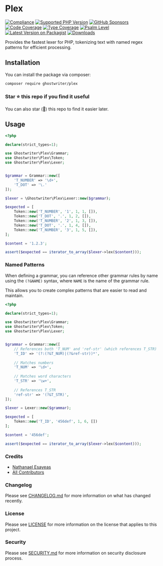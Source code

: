 # Plex

[![Compliance](https://github.com/ghostwriter/plex/actions/workflows/compliance.yml/badge.svg)](https://github.com/ghostwriter/plex/actions/workflows/compliance.yml)
[![Supported PHP Version](https://badgen.net/packagist/php/ghostwriter/plex?color=8892bf)](https://www.php.net/supported-versions)
[![GitHub Sponsors](https://img.shields.io/github/sponsors/ghostwriter?label=Sponsor+@ghostwriter/plex&logo=GitHub+Sponsors)](https://github.com/sponsors/ghostwriter)
[![Code Coverage](https://codecov.io/gh/ghostwriter/plex/branch/main/graph/badge.svg)](https://codecov.io/gh/ghostwriter/plex)
[![Type Coverage](https://shepherd.dev/github/ghostwriter/plex/coverage.svg)](https://shepherd.dev/github/ghostwriter/plex)
[![Psalm Level](https://shepherd.dev/github/ghostwriter/plex/level.svg)](https://psalm.dev/docs/running_psalm/error_levels)
[![Latest Version on Packagist](https://badgen.net/packagist/v/ghostwriter/plex)](https://packagist.org/packages/ghostwriter/plex)
[![Downloads](https://badgen.net/packagist/dt/ghostwriter/plex?color=blue)](https://packagist.org/packages/ghostwriter/plex)

Provides the fastest lexer for PHP, tokenizing text with named regex patterns for efficient processing.

## Installation

You can install the package via composer:

``` bash
composer require ghostwriter/plex
```

### Star ⭐️ this repo if you find it useful

You can also star (🌟) this repo to find it easier later.

## Usage

```php
<?php

declare(strict_types=1);

use Ghostwriter\Plex\Grammar;
use Ghostwriter\Plex\Token;
use Ghostwriter\Plex\Lexer;


$grammar = Grammar::new([
    'T_NUMBER' => '\d+',
    'T_DOT' => '\.'
]);

$lexer = \Ghostwriter\Plex\Lexer::new($grammar);

$expected = [
    Token::new('T_NUMBER', '1', 1, 1, []),
    Token::new('T_DOT', '.', 1, 2, []),
    Token::new('T_NUMBER', '2', 1, 3, []),
    Token::new('T_DOT', '.', 1, 4, []),
    Token::new('T_NUMBER', '3', 1, 5, []),
];

$content = '1.2.3';

assert($expected == iterator_to_array($lexer->lex($content)));
```

### Named Patterns

When defining a grammar, you can reference other grammar rules by name using the `(?&NAME)` syntax, where `NAME` is the name of the grammar rule.

This allows you to create complex patterns that are easier to read and maintain.

``` php
<?php

declare(strict_types=1);

use Ghostwriter\Plex\Grammar;
use Ghostwriter\Plex\Token;
use Ghostwriter\Plex\Lexer;


$grammar = Grammar::new([
    // References both 'T_NUM' and 'ref-str' (which references T_STR)
    'T_ID' => '(?:(?&T_NUM)|(?&ref-str))*',
    
    // Matches numbers
    'T_NUM' => '\d+',
    
    // Matches word characters
    'T_STR' => '\w+',
    
    // References T_STR
    'ref-str' => '(?&T_STR)',
]);

$lexer = Lexer::new($grammar);

$expected = [
    Token::new('T_ID', '456def', 1, 6, [])
];

$content = '456def';

assert($expected == iterator_to_array($lexer->lex($content)));
```

### Credits

- [Nathanael Esayeas](https://github.com/ghostwriter)
- [All Contributors](https://github.com/ghostwriter/plex/contributors)

### Changelog

Please see [CHANGELOG.md](./CHANGELOG.md) for more information on what has changed recently.

### License

Please see [LICENSE](./LICENSE) for more information on the license that applies to this project.

### Security

Please see [SECURITY.md](./SECURITY.md) for more information on security disclosure process.
